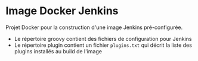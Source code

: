 # Image Docker Jenkins

Projet Docker pour la construction d'une image Jenkins pré-configurée.

- Le répertoire groovy contient des fichiers de configuration pour Jenkins
- Le répertoire plugin contient un fichier `plugins.txt` qui décrit la liste des plugins installés au build de l'image